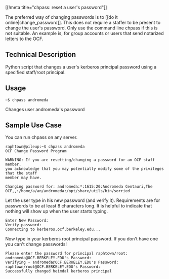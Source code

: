 [[!meta title="chpass: reset a user's password"]]

The preferred way of changing passwords is to [[do it online|change_password]].
This does not require a staffer to be present to change the user's password.
Only use the command line chpass if this is not suitable. An example is, for
group accounts or users that send notarized letters to the OCF.

## Technical Description

Python script that changes a user's kerberos principal password using a specified
staff/root principal.

## Usage

    ~$ chpass andromeda

Changes user andromeda's password

## Sample Use Case

You can run chpass on any server.

    raphtown@pileup:~$ chpass andromeda
    OCF Change Password Program

    WARNING: If you are resetting/changing a password for an OCF staff member,
    you acknowledge that you may potentially modify some of the privileges that the staff
    member may have.

    Changing password for: andromeda:*:1615:20:Andromeda Centauri,The OCF,,:/home/a/an/andromeda:/opt/share/utils/bin/sorried

Let the user type in his new password (and verify it). Requirements are for
passwords to be at least 8 characters long. It is helpful to indicate that
nothing will show up when the user starts typing.

    Enter New Password:
    Verify password:
    Connecting to kerberos.ocf.berkeley.edu...

Now type in your kerberos root principal password. If you don't have one you
can't change passwords!

    Please enter the password for principal raphtown/root:
    andromeda@OCF.BERKELEY.EDU's Password:
    Verifying - andromeda@OCF.BERKELEY.EDU's Password:
    raphtown/root@OCF.BERKELEY.EDU's Password:
    Successfully changed heimdal kerberos principal
